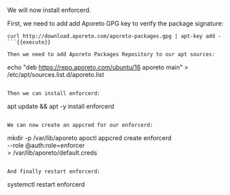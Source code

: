 We will now install enforcerd.

First, we need to add add Aporeto GPG key to verify the package signature:

```
curl http://download.aporeto.com/aporeto-packages.gpg | apt-key add -
```{{execute}}

Then we need to add Aporeto Packages Repository to our apt sources:

```
echo "deb https://repo.aporeto.com/ubuntu/16 aporeto main" > /etc/apt/sources.list.d/aporeto.list
```{{execute}}

Then we can install enforcerd:

```
apt update && apt -y install enforcerd
```{{execute}}

We can now create an appcred for our enforcerd:

```
mkdir -p /var/lib/aporeto
apoctl appcred create enforcerd \
    --role @auth:role=enforcer \
    > /var/lib/aporeto/default.creds
```{{execute}}

And finally restart enforcerd:

```
systemctl restart enforcerd
```{{execute}}
